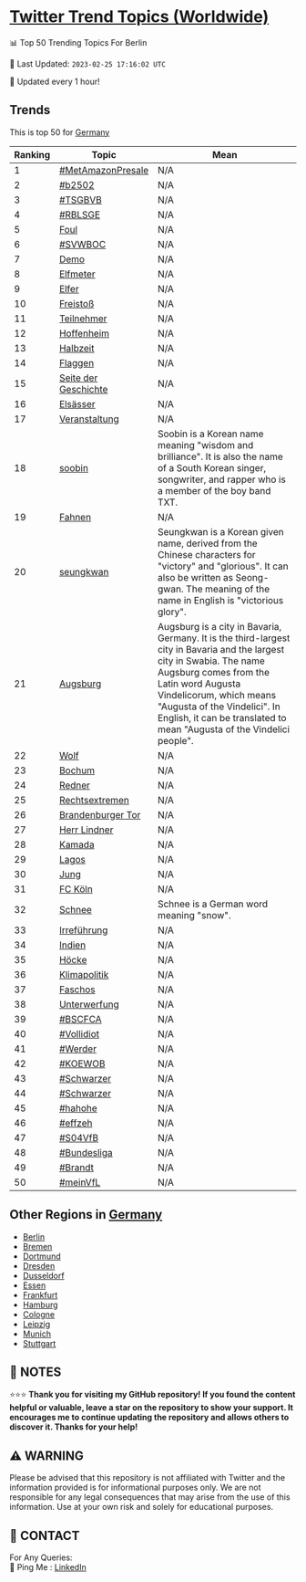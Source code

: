 [Twitter Trend Topics (Worldwide)](https://github.com/ErcinDedeoglu/Twitter-Trend-Topics)
==========


📊 Top 50 Trending Topics For Berlin

📆 Last Updated: `2023-02-25 17:16:02 UTC`

🔧 Updated every 1 hour!


## Trends

This is top 50 for [Germany](</Germany>)

| Ranking | Topic | Mean |
| ------- | ------------ | ------------ |
| 1 | [#MetAmazonPresale](http://twitter.com/search?q=%23MetAmazonPresale) | N/A |
| 2 | [#b2502](http://twitter.com/search?q=%23b2502) | N/A |
| 3 | [#TSGBVB](http://twitter.com/search?q=%23TSGBVB) | N/A |
| 4 | [#RBLSGE](http://twitter.com/search?q=%23RBLSGE) | N/A |
| 5 | [Foul](http://twitter.com/search?q=Foul) | N/A |
| 6 | [#SVWBOC](http://twitter.com/search?q=%23SVWBOC) | N/A |
| 7 | [Demo](http://twitter.com/search?q=Demo) | N/A |
| 8 | [Elfmeter](http://twitter.com/search?q=Elfmeter) | N/A |
| 9 | [Elfer](http://twitter.com/search?q=Elfer) | N/A |
| 10 | [Freistoß](http://twitter.com/search?q=Freisto%c3%9f) | N/A |
| 11 | [Teilnehmer](http://twitter.com/search?q=Teilnehmer) | N/A |
| 12 | [Hoffenheim](http://twitter.com/search?q=Hoffenheim) | N/A |
| 13 | [Halbzeit](http://twitter.com/search?q=Halbzeit) | N/A |
| 14 | [Flaggen](http://twitter.com/search?q=Flaggen) | N/A |
| 15 | [Seite der Geschichte](http://twitter.com/search?q=Seite+der+Geschichte) | N/A |
| 16 | [Elsässer](http://twitter.com/search?q=Els%c3%a4sser) | N/A |
| 17 | [Veranstaltung](http://twitter.com/search?q=Veranstaltung) | N/A |
| 18 | [soobin](http://twitter.com/search?q=soobin) | Soobin is a Korean name meaning "wisdom and brilliance". It is also the name of a South Korean singer, songwriter, and rapper who is a member of the boy band TXT. |
| 19 | [Fahnen](http://twitter.com/search?q=Fahnen) | N/A |
| 20 | [seungkwan](http://twitter.com/search?q=seungkwan) | Seungkwan is a Korean given name, derived from the Chinese characters for "victory" and "glorious". It can also be written as Seong-gwan. The meaning of the name in English is "victorious glory". |
| 21 | [Augsburg](http://twitter.com/search?q=Augsburg) | Augsburg is a city in Bavaria, Germany. It is the third-largest city in Bavaria and the largest city in Swabia. The name Augsburg comes from the Latin word Augusta Vindelicorum, which means "Augusta of the Vindelici". In English, it can be translated to mean "Augusta of the Vindelici people". |
| 22 | [Wolf](http://twitter.com/search?q=Wolf) | N/A |
| 23 | [Bochum](http://twitter.com/search?q=Bochum) | N/A |
| 24 | [Redner](http://twitter.com/search?q=Redner) | N/A |
| 25 | [Rechtsextremen](http://twitter.com/search?q=Rechtsextremen) | N/A |
| 26 | [Brandenburger Tor](http://twitter.com/search?q=Brandenburger+Tor) | N/A |
| 27 | [Herr Lindner](http://twitter.com/search?q=Herr+Lindner) | N/A |
| 28 | [Kamada](http://twitter.com/search?q=Kamada) | N/A |
| 29 | [Lagos](http://twitter.com/search?q=Lagos) | N/A |
| 30 | [Jung](http://twitter.com/search?q=Jung) | N/A |
| 31 | [FC Köln](http://twitter.com/search?q=FC+K%c3%b6ln) | N/A |
| 32 | [Schnee](http://twitter.com/search?q=Schnee) | Schnee is a German word meaning "snow". |
| 33 | [Irreführung](http://twitter.com/search?q=Irref%c3%bchrung) | N/A |
| 34 | [Indien](http://twitter.com/search?q=Indien) | N/A |
| 35 | [Höcke](http://twitter.com/search?q=H%c3%b6cke) | N/A |
| 36 | [Klimapolitik](http://twitter.com/search?q=Klimapolitik) | N/A |
| 37 | [Faschos](http://twitter.com/search?q=Faschos) | N/A |
| 38 | [Unterwerfung](http://twitter.com/search?q=Unterwerfung) | N/A |
| 39 | [#BSCFCA](http://twitter.com/search?q=%23BSCFCA) | N/A |
| 40 | [#Vollidiot](http://twitter.com/search?q=%23Vollidiot) | N/A |
| 41 | [#Werder](http://twitter.com/search?q=%23Werder) | N/A |
| 42 | [#KOEWOB](http://twitter.com/search?q=%23KOEWOB) | N/A |
| 43 | [#Schwarzer](http://twitter.com/search?q=%23Schwarzer) | N/A |
| 44 | [#Schwarzer](http://twitter.com/search?q=%23Schwarzer) | N/A |
| 45 | [#hahohe](http://twitter.com/search?q=%23hahohe) | N/A |
| 46 | [#effzeh](http://twitter.com/search?q=%23effzeh) | N/A |
| 47 | [#S04VfB](http://twitter.com/search?q=%23S04VfB) | N/A |
| 48 | [#Bundesliga](http://twitter.com/search?q=%23Bundesliga) | N/A |
| 49 | [#Brandt](http://twitter.com/search?q=%23Brandt) | N/A |
| 50 | [#meinVfL](http://twitter.com/search?q=%23meinVfL) | N/A |



## Other Regions in [Germany](</Germany>)

* [Berlin](</Germany/Berlin.md>)
* [Bremen](</Germany/Bremen.md>)
* [Dortmund](</Germany/Dortmund.md>)
* [Dresden](</Germany/Dresden.md>)
* [Dusseldorf](</Germany/Dusseldorf.md>)
* [Essen](</Germany/Essen.md>)
* [Frankfurt](</Germany/Frankfurt.md>)
* [Hamburg](</Germany/Hamburg.md>)
* [Cologne](</Germany/Cologne.md>)
* [Leipzig](</Germany/Leipzig.md>)
* [Munich](</Germany/Munich.md>)
* [Stuttgart](</Germany/Stuttgart.md>)



## 📝 NOTES

⭐⭐⭐ **Thank you for visiting my GitHub repository! If you found the content helpful or valuable, leave a star on the repository to show your support. It encourages me to continue updating the repository and allows others to discover it. Thanks for your help!**


## ⚠️ WARNING

Please be advised that this repository is not affiliated with Twitter and the information provided is for informational purposes only. We are not responsible for any legal consequences that may arise from the use of this information. Use at your own risk and solely for educational purposes.


## 📨 CONTACT

 For Any Queries:  
            🏓 Ping Me : [LinkedIn](https://www.linkedin.com/in/ercindedeoglu/)

